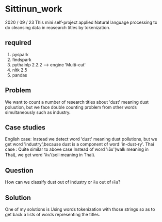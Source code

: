 # Sittinun_work
 2020 / 09 / 23 
 This mini self-project applied Natural language processing to do cleansing data in reasearch titles by tokenization.
 
 required 
 ------------
 1. pyspark
 2. findspark
 3. pythainlp 2.2.2 --> engine 'Multi-cut'
 4. nltk 2.5
 5. pandas
 
 Problem
 ------------
 We want to count a number of research titles about 'dust' meaning dust poluution, but we face double counting problem from other words simultaneously such as industry. 
 
 Case studies
 ------------
 English case: Instead we detect word 'dust' meaning dust pollutions, but we get word 'industry',because dust is a component of word 'in-dust-ry'.
 Thai case   : Quite similar to above case Instead of word 'เดิน'(walk meaning in Thai), we get word 'ดิน'(soil meaning in Thai).
 
 Question 
 ------------
 How can we classify dust out of industry or ดิน out of เดิน?  
 
 Solution
 ------------
 One of my solutions is Using words tokenization with those strings so as to get back a lists of words representing the titles.     
 
 
 
 
 
 
 
